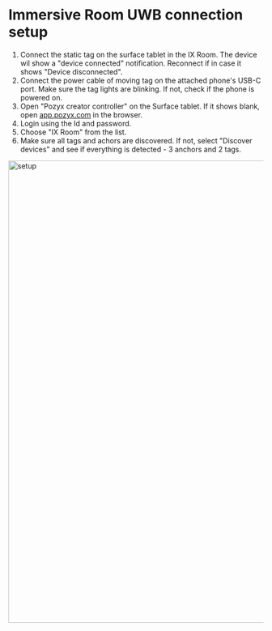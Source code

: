 # Immersive Room UWB connection setup
1.  Connect the static tag on the surface tablet in the IX Room. The device wil show a "device connected" notification. Reconnect if in case it shows "Device disconnected".
2.  Connect the power cable of moving tag on the attached phone's USB-C port. Make sure the tag lights are blinking. If not, check if the phone is powered on.
3.  Open "Pozyx creator controller" on the Surface tablet. If it shows blank, open [app.pozyx.com](app.pozyx.com) in the browser.
4.  Login using the Id and password.
5.  Choose "IX Room" from the list.
6. Make sure all tags and achors are discovered. If not, select "Discover devices" and see if everything is detected - 3 anchors and 2 tags.
<img width="913" alt="setup" src="https://user-images.githubusercontent.com/125373347/218769525-277ef5d0-5d78-43dc-b8e7-171eb3ed7beb.png">
